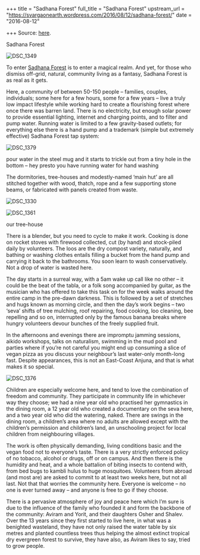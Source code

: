 +++
title = "Sadhana Forest"
full_title = "Sadhana Forest"
upstream_url = "https://svargaonearth.wordpress.com/2016/08/12/sadhana-forest/"
date = "2016-08-12"

+++
Source: [here](https://svargaonearth.wordpress.com/2016/08/12/sadhana-forest/).

Sadhana Forest

![DSC_1349](https://svargaonearth.files.wordpress.com/2016/08/dsc_1349.jpg?w=656)

To enter [Sadhana Forest](http://sadhanaforest.org/) is to enter a magical realm. And yet, for those who dismiss off-grid, natural, community living as a fantasy, Sadhana Forest is as real as it gets.

Here, a community of between 50-150 people – families, couples, individuals; some here for a few hours, some for a few years – live a truly low impact lifestyle while working hard to create a flourishing forest where once there was barren land. There is no electricity, but enough solar power to provide essential lighting, internet and charging points, and to filter and pump water. Running water is limited to a few gravity-based outlets; for everything else there is a hand pump and a trademark (simple but extremely effective) Sadhana Forest tap system:

![DSC_1379](https://svargaonearth.files.wordpress.com/2016/08/dsc_1379.jpg?w=656)

pour water in the steel mug and it starts to trickle out from a tiny hole in the bottom – hey presto you have running water for hand washing

The dormitories, tree-houses and modestly-named ‘main hut’ are all stitched together with wood, thatch, rope and a few supporting stone beams, or fabricated with panels created from waste.

[](https://svargaonearth.wordpress.com/2016/08/12/sadhana-forest/dsc_1330/)

![DSC_1330](https://svargaonearth.files.wordpress.com/2016/08/dsc_1330.jpg?w=324&resize=324%2C576&h=576#038;h=576 "DSC_1330")

[](https://svargaonearth.wordpress.com/2016/08/12/sadhana-forest/dsc_1361/)

![DSC_1361](https://svargaonearth.files.wordpress.com/2016/08/dsc_1361.jpg?w=324&resize=324%2C576&h=576#038;h=576 "DSC_1361")

our tree-house

There is a blender, but you need to cycle to make it work. Cooking is done on rocket stoves with firewood collected, cut (by hand) and stock-piled daily by volunteers. The loos are the dry compost variety, naturally, and bathing or washing clothes entails filling a bucket from the hand pump and carrying it back to the bathrooms. You soon learn to wash conservatively. Not a drop of water is wasted here.

The day starts in a surreal way, with a 5am wake up call like no other – it could be the beat of the tabla, or a folk song accompanied by guitar, as the musician who has offered to take this task on for the week walks around the entire camp in the pre-dawn darkness. This is followed by a set of stretches and hugs known as morning circle, and then the day’s work begins – two ‘seva’ shifts of tree mulching, roof repairing, food cooking, loo cleaning, bee repelling and so on, interrupted only by the famous banana breaks where hungry volunteers devour bunches of the freely supplied fruit.

In the afternoons and evenings there are impromptu jamming sessions, aikido workshops, talks on naturalism, swimming in the mud pool and parties where if you’re not careful you might end up consuming a slice of vegan pizza as you discuss your neighbour’s last water-only month-long fast. Despite appearances, this is not an East-Coast Anjuna, and that is what makes it so special.

![DSC_1376](https://svargaonearth.files.wordpress.com/2016/08/dsc_1376.jpg?w=656)

Children are especially welcome here, and tend to love the combination of freedom and community. They participate in community life in whichever way they choose; we had a nine year old who practised her gymnastics in the dining room, a 12 year old who created a documentary on the seva here, and a two year old who did the watering, naked. There are swings in the dining room, a children’s area where no adults are allowed except with the children’s permission and children’s land, an unschooling project for local children from neighbouring villages.

The work is often physically demanding, living conditions basic and the vegan food not to everyone’s taste. There is a very strictly enforced policy of no tobacco, alcohol or drugs, off or on campus. And then there is the humidity and heat, and a whole battalion of biting insects to contend with, from bed bugs to kambli hulus to huge mosquitoes. Volunteers from abroad (and most are) are asked to commit to at least two weeks here, but not all last. Not that that worries the community here. Everyone is welcome – no one is ever turned away – and anyone is free to go if they choose.

There is a pervasive atmosphere of joy and peace here which I’m sure is due to the influence of the family who founded it and form the backbone of the community: Aviram and Yorit, and their daughters Osher and Shalev. Over the 13 years since they first started to live here, in what was a benighted wasteland, they have not only raised the water table by six metres and planted countless trees thus helping the almost extinct tropical dry evergreen forest to survive, they have also, as Aviram likes to say, tried to grow people.
